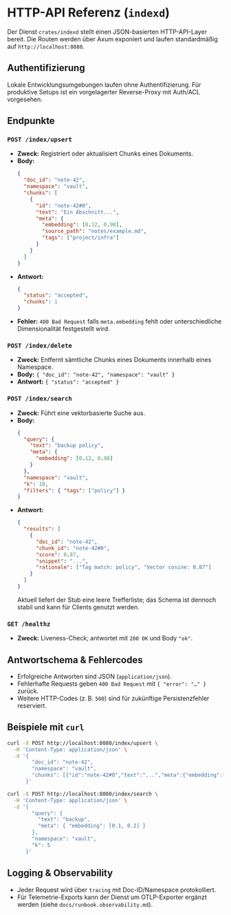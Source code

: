 # HTTP-API Referenz (`indexd`)

Der Dienst `crates/indexd` stellt einen JSON-basierten HTTP-API-Layer bereit. Die Routen werden über Axum exponiert und laufen standardmäßig auf `http://localhost:8080`.

## Authentifizierung
Lokale Entwicklungsumgebungen laufen ohne Authentifizierung. Für produktive Setups ist ein vorgelagerter Reverse-Proxy mit Auth/ACL vorgesehen.

## Endpunkte
### `POST /index/upsert`
- **Zweck:** Registriert oder aktualisiert Chunks eines Dokuments.
- **Body:**
  ```json
  {
    "doc_id": "note-42",
    "namespace": "vault",
    "chunks": [
      {
        "id": "note-42#0",
        "text": "Ein Abschnitt...",
        "meta": {
          "embedding": [0.12, 0.98],
          "source_path": "notes/example.md",
          "tags": ["project/infra"]
        }
      }
    ]
  }
  ```
- **Antwort:**
  ```json
  {
    "status": "accepted",
    "chunks": 1
  }
  ```
- **Fehler:** `400 Bad Request` falls `meta.embedding` fehlt oder unterschiedliche Dimensionalität festgestellt wird.

### `POST /index/delete`
- **Zweck:** Entfernt sämtliche Chunks eines Dokuments innerhalb eines Namespace.
- **Body:** `{ "doc_id": "note-42", "namespace": "vault" }`
- **Antwort:** `{ "status": "accepted" }`

### `POST /index/search`
- **Zweck:** Führt eine vektorbasierte Suche aus.
- **Body:**
  ```json
  {
    "query": {
      "text": "backup policy",
      "meta": {
        "embedding": [0.12, 0.98]
      }
    },
    "namespace": "vault",
    "k": 10,
    "filters": { "tags": ["policy"] }
  }
  ```
- **Antwort:**
  ```json
  {
    "results": [
      {
        "doc_id": "note-42",
        "chunk_id": "note-42#0",
        "score": 0.87,
        "snippet": "...",
        "rationale": ["Tag match: policy", "Vector cosine: 0.87"]
      }
    ]
  }
  ```
  Aktuell liefert der Stub eine leere Trefferliste; das Schema ist dennoch stabil und kann für Clients genutzt werden.

### `GET /healthz`
- **Zweck:** Liveness-Check; antwortet mit `200 OK` und Body `"ok"`.

## Antwortschema & Fehlercodes
- Erfolgreiche Antworten sind JSON (`application/json`).
- Fehlerhafte Requests geben `400 Bad Request` mit `{ "error": "…" }` zurück.
- Weitere HTTP-Codes (z. B. `500`) sind für zukünftige Persistenzfehler reserviert.

## Beispiele mit `curl`
```bash
curl -X POST http://localhost:8080/index/upsert \
  -H 'Content-Type: application/json' \
  -d '{
        "doc_id": "note-42",
        "namespace": "vault",
        "chunks": [{"id":"note-42#0","text":"...","meta":{"embedding":[0.1,0.2]}}]
      }'

curl -X POST http://localhost:8080/index/search \
  -H 'Content-Type: application/json' \
  -d '{
        "query": {
          "text": "backup",
          "meta": { "embedding": [0.1, 0.2] }
        },
        "namespace": "vault",
        "k": 5
      }'
```

## Logging & Observability
- Jeder Request wird über `tracing` mit Doc-ID/Namespace protokolliert.
- Für Telemetrie-Exports kann der Dienst um OTLP-Exporter ergänzt werden (siehe `docs/runbook.observability.md`).
